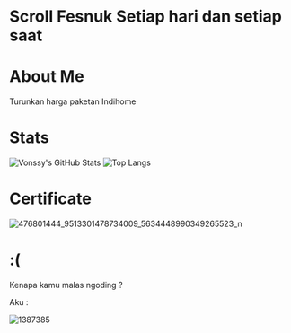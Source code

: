 # Scroll Fesnuk Setiap hari dan setiap saat

# About Me
Turunkan harga paketan Indihome

# Stats

![Vonssy's GitHub Stats](https://github-readme-stats.vercel.app/api?username=ssyahbandi&show_icons=true&theme=radical)
![Top Langs](https://github-readme-stats.vercel.app/api/top-langs/?username=ssyahbandi&layout=compact&theme=radical)

# Certificate

![476801444_9513301478734009_5634448990349265523_n](https://github.com/user-attachments/assets/37a0cb16-6327-47d2-802c-ab8fc44b029a)

# :(

Kenapa kamu malas ngoding ?

Aku :


![1387385](https://github.com/user-attachments/assets/6fefcba7-ccbb-45d6-a78c-c2ee263a6829)
